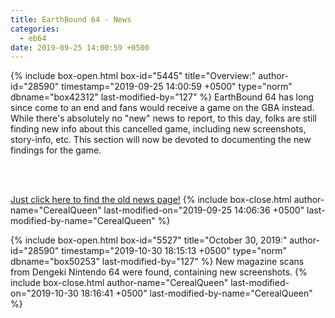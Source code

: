 ```yaml
---
title: EarthBound 64 - News
categories:
  - eb64
date: 2019-09-25 14:00:59 +0500
---
```

{% include box-open.html box-id="5445" title="Overview:" author-id="28590" timestamp="2019-09-25 14:00:59 +0500" type="norm" dbname="box42312" last-modified-by="127" %}
EarthBound 64 has long since come to an end and fans would receive a game on the GBA instead. While there's absolutely no "new" news to report, to this day, folks are still finding new info about this cancelled game, including new screenshots, story-info, etc. This section will now be devoted to documenting the new findings for the game.

<br /><br />

<a href="https://starmen.net/eb64/news/oldnews.php" >Just click here to find the old news page!</a>
{% include box-close.html author-name="CerealQueen" last-modified-on="2019-09-25 14:06:36 +0500" last-modified-by-name="CerealQueen" %}

{% include box-open.html box-id="5527" title="October 30, 2019:" author-id="28590" timestamp="2019-10-30 18:15:13 +0500" type="norm" dbname="box50253" last-modified-by="127" %}
New magazine scans from Dengeki Nintendo 64 were found, containing new screenshots.
{% include box-close.html author-name="CerealQueen" last-modified-on="2019-10-30 18:16:41 +0500" last-modified-by-name="CerealQueen" %}
